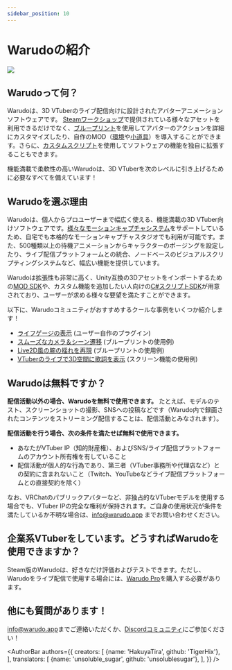 ```yaml
---
sidebar_position: 10
---
```


# Warudoの紹介

![](/doc-img/intro-cover.jpg)

## Warudoって何？

Warudoは、3D VTuberのライブ配信向けに設計されたアバターアニメーションソフトウェアです。
[Steamワークショップ](https://steamcommunity.com/app/2079120/workshop/)で提供されている様々なアセットを利用できるだけでなく、[ブループリント](blueprints/overview)を使用してアバターのアクションを詳細にカスタマイズしたり、自作のMOD（[環境](modding/environment-mod.md)や[小道具](modding/prop-mod.md)）を導入することができます。さらに、[カスタムスクリプト](modding/mod-sdk#custom-scripts)を使用してソフトウェアの機能を独自に拡張することもできます。

機能満載で柔軟性の高いWarudoは、3D VTuberを次のレベルに引き上げるために必要なすべてを備えています！

## Warudoを選ぶ理由

Warudoは、個人からプロユーザーまで幅広く使える、機能満載の3D VTuber向けソフトウェアです。[様々なモーションキャプチャシステム](mocap/overview.md)をサポートしているため、自宅でも本格的なモーションキャプチャスタジオでも利用が可能です。また、500種類以上の待機アニメーションからキャラクターのポージングを設定したり、ライブ配信プラットフォームとの統合、ノードベースのビジュアルスクリプティングシステムなど、幅広い機能を提供しています。

Warudoは拡張性も非常に高く、Unity互換の3Dアセットをインポートするための[MOD SDK](modding/mod-sdk.md)や、カスタム機能を追加したい人向けの[C#スクリプトSDK](scripting/overview.md)が用意されており、ユーザーが求める様々な要望を満たすことができます。

以下に、Warudoコミュニティがおすすめするクールな事例をいくつか紹介します！

- [ライフゲージの表示](https://twitter.com/FelineEntity/status/1688245064328179712/) (ユーザー自作のプラグイン)
- [スムーズなカメラ＆シーン遷移](https://twitter.com/CaelesArkay/status/1695941921422606532/) (ブループリントの使用例)
- [Live2D風の腕の揺れを再現](https://twitter.com/hakuyalabs/status/1705754833838281181/) (ブループリントの使用例)
- [VTuberのライブで3D空間に歌詞を表示](https://twitter.com/lucas_VTuber/status/1714576354983952486/) (スクリーン機能の使用例)

## Warudoは無料ですか？

**配信活動以外の場合、Warudoを無料で使用できます。** たとえば、モデルのテスト、スクリーンショットの撮影、SNSへの投稿などです（Warudo内で録画されたコンテンツをストリーミング配信することは、配信活動とみなされます）。

**配信活動を行う場合、次の条件を満たせば無料で使用できます。**

- あなたがVTuber IP（知的財産権）、およびSNS/ライブ配信プラットフォームのアカウント所有権を有していること
- 配信活動が個人的な行為であり、第三者（VTuber事務所や代理店など）との契約に含まれないこと（Twitch、YouTubeなどライブ配信プラットフォームとの直接契約を除く）

なお、VRChatのパブリックアバターなど、非独占的なVTuberモデルを使用する場合でも、VTuber IPの完全な権利が保持されます。ご自身の使用状況が条件を満たしているか不明な場合は、[info@warudo.app](mailto:info@warudo.app) までお問い合わせください。

## 企業系VTuberをしています。どうすればWarudoを使用できますか？

Steam版のWarudoは、好きなだけ評価およびテストできます。ただし、Warudoをライブ配信で使用する場合には、[Warudo Pro](pro.md)を購入する必要があります。

## 他にも質問があります！

[info@warudo.app](mailto:info@warudo.app)までご連絡いただくか、[Discordコミュニティ](https://discord.gg/warudo)にご参加ください！

<AuthorBar authors={{
  creators: [
    {name: 'HakuyaTira', github: 'TigerHix'},
  ],
  translators: [
    {name: 'unsoluble_sugar', github: 'unsolublesugar'},
  ],
}} />